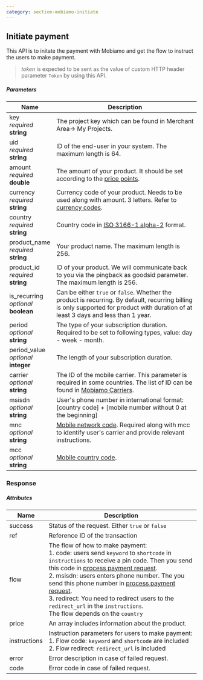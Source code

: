 ```yaml
---
category: section-mobiamo-initiate
---
```


## Initiate payment

This API is to initate the payment with Mobiamo and get the flow to instruct the users to make payment.

> *token* is expected to be sent as the value of custom HTTP header parameter ```Token``` by using this API. 

##### Parameters

| Name | Description|
|---|---|
|key<br> *required*<br> **string**|  The project key which can be found in Merchant Area→ My Projects.|
|uid<br> *required*<br> **string**| ID of the end-user in your system. The maximum length is 64. |
|amount<br> *required*<br> **double**| The amount of your product. It should be set according to the [price points](http://www.mobiamo.com/coverage).|
|currency<br> *required*<br> **string**| Currency code of your product. Needs to be used along with amount. 3 letters. Refer to [currency codes](/reference/currencies).|
|country<br> *required* <br> **string**| Country code in [ISO 3166-1 alpha-2](https://en.wikipedia.org/wiki/ISO_3166-1_alpha-2) format.|
|product_name<br> *required*<br> **string**| Your product name. The maximum length is 256.|
|product_id<br> *required*<br> **string**| ID of your product. We will communicate back to you via the pingback as goodsid parameter. The maximum length is 256. |
|is_recurring<br> *optional*<br> **boolean**| Can be either ```true``` or ```false```. Whether the product is recurring. By default, recurring billing is only supported for product with duration of at least 3 days and less than 1 year.|
|period<br> *optional*<br> **string**| The type of your subscription duration. Required to be set to following types, value: day - week - month. |
|period_value<br> *optional*<br> **integer**| The length of your subscription duration. |
|carrier<br> *optional*<br> **string**| The ID of the mobile carrier. This parameter is required in some countries. The list of ID can be found in [Mobiamo Carriers](/integration/direct/mobiamo/mobiamo-carrier).|
|msisdn<br> *optional*<br> **string**| User's phone number in international format: [country code] + [mobile number without 0 at the beginning]|
|mnc<br> *optional*<br> **string**| [Mobile network code](https://en.wikipedia.org/wiki/Mobile_country_code#National_operators). Required along with mcc to identify user's carrier and provide relevant instructions. |
|mcc<br> *optional*<br> **string**| [Mobile country code](https://en.wikipedia.org/wiki/Mobile_country_code#National_operators).|

### Response

##### Attributes

| Name | Description|
|---|---|
| success | Status of the request. Either ```true``` or ```false```|
| ref | Reference ID of the transaction |
| flow | The flow of how to make payment:<br> 1. code: users send ```keyword``` to ```shortcode``` in ```instructions``` to receive a pin code. Then you send this code in [process payment request](#process-payment).<br> 2. msisdn: users enters phone number. The you send this phone number in [process payment request](#process-payment).<br> 3. redirect: You need to redirect users to the ```redirect_url``` in the ```instructions```.<br> The flow depends on the ```country```|
| price | An array includes information about the product.|
| instructions | Instruction parameters for users to make payment:<br>1. Flow code: ```keyword``` and ```shortcode``` are included<br>2. Flow redirect: ```redirect_url``` is included|
| error | Error description in case of failed request.|
| code | Error code in case of failed request.|